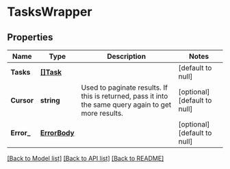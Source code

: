 # TasksWrapper

## Properties
Name | Type | Description | Notes
------------ | ------------- | ------------- | -------------
**Tasks** | [**[]Task**](Task.md) |  | [default to null]
**Cursor** | **string** | Used to paginate results. If this is returned, pass it into the same query again to get more results. | [optional] [default to null]
**Error_** | [**ErrorBody**](ErrorBody.md) |  | [optional] [default to null]

[[Back to Model list]](../README.md#documentation-for-models) [[Back to API list]](../README.md#documentation-for-api-endpoints) [[Back to README]](../README.md)


